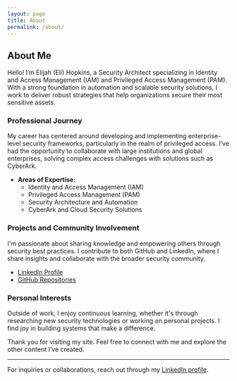 ```yaml
---
layout: page
title: About
permalink: /about/
---
```


## About Me

Hello! I’m Elijah (Eli) Hopkins, a Security Architect specializing in Identity and Access Management (IAM) and Privileged Access Management (PAM). With a strong foundation in automation and scalable security solutions, I work to deliver robust strategies that help organizations secure their most sensitive assets.

### Professional Journey

My career has centered around developing and implementing enterprise-level security frameworks, particularly in the realm of privileged access. I’ve had the opportunity to collaborate with large institutions and global enterprises, solving complex access challenges with solutions such as CyberArk.

- **Areas of Expertise:**
  - Identity and Access Management (IAM)
  - Privileged Access Management (PAM)
  - Security Architecture and Automation
  - CyberArk and Cloud Security Solutions

### Projects and Community Involvement

I'm passionate about sharing knowledge and empowering others through security best practices. I contribute to both GitHub and LinkedIn, where I share insights and collaborate with the broader security community.

- [LinkedIn Profile](https://www.linkedin.com/in/ewhopkins/)
- [GitHub Repositories](https://github.com/IAM-Jah)

### Personal Interests

Outside of work, I enjoy continuous learning, whether it's through researching new security technologies or working on personal projects. I find joy in building systems that make a difference.

Thank you for visiting my site. Feel free to connect with me and explore the other content I’ve created.

---

For inquiries or collaborations, reach out through my [LinkedIn profile](https://www.linkedin.com/in/ewhopkins/).